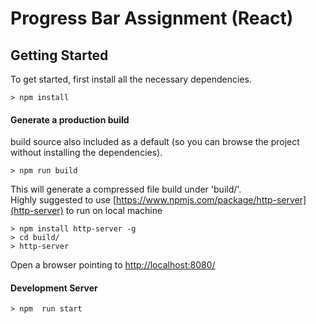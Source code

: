 # Progress Bar Assignment (React)

## Getting Started

To get started, first install all the necessary dependencies.
```
> npm install
```


#### Generate a production build
build source also included as a default (so you can browse the project without installing the dependencies).
```
> npm run build
```
This will generate a compressed file build under 'build/'.
<br />
Highly suggested to use [https://www.npmjs.com/package/http-server](http-server) to run on local machine

```
> npm install http-server -g
> cd build/
> http-server 
```
Open a browser pointing to [http://localhost:8080/](http://localhost:8080/)


#### Development Server
```
> npm  run start
```